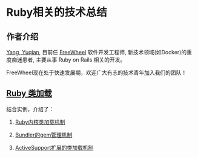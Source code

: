 # Ruby相关的技术总结

## 作者介绍

[Yang, Yuqian]((http://blog.csdn.net/boscoyounglovely)), 目前任 [FreeWheel](http://baike.baidu.com/link?url=CMQTQA8N-eBfrsn5dmazsIFN2KP4PzTV_0lqLYheJzpgvyOHxmdxeARr6nIQa1ZGiFDDhjsTBNSFgRUsz-Rseq) 软件开发工程师, 新技术领域(如Docker)的重度痴迷患者, 主要从事 Ruby on Rails 相关的开发。

FreeWheel现在处于快速发展期，欢迎广大有志的技术青年加入我们的团队！


## [Ruby 类加载](https://github.com/yangyuqian/ruby-articles/blob/master/CLASS-LOADER.md)

结合实例，介绍了：

1. [Ruby内核类加载机制](https://github.com/yangyuqian/ruby-articles/blob/master/CLASS-LOADER.md#loadfilename-wrapfalse--truefalse)

2. [Bundler的gem管理机制](https://github.com/yangyuqian/ruby-articles/blob/master/CLASS-LOADER.md#基于bundler的gem管理机制以rails-app为例)

3. [ActiveSupport扩展的类加载机制](https://github.com/yangyuqian/ruby-articles/blob/master/CLASS-LOADER.md#activesupport中类加载机制)

